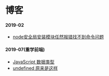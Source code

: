 # 博客

#### 2019-02

+ [node安全局安装模块任然报错找不到命令问题](../2019/node-err.md)

#### 2019-07(重学前端)

+ [JavaScript 数据类型](../2019/js-start.md)
+ [undefined 原来是这样](../2019/undefined.md)
